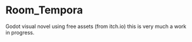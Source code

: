 # Room_Tempora
Godot visual novel using free assets (from itch.io) this is very much a work in progress.  
